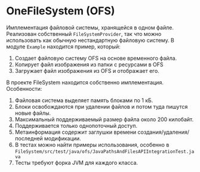 # OneFileSystem (OFS)
Имплементация файловой системы, хранящейся в одном файле. 
Реализован собственный `FileSystemProvider`, так что можно использовать как обычную нестандартную файловую систему.
В модуле `Example` находится пример, который:
1. Создает файловую систему OFS на основе временного файла.
2. Копирует файл изображения из папки с ресурсами в OFS
3. Загружает файл изображения из OFS и отображает его.

В проекте FileSystem находится собственно имплементация. Особенности:
1. Файловая система выделяет память блоками по 1 кБ. 
1. Блоки освобождаются при удалении файлов и потом туда пишутся новые файлы.
1. Максимальный поддерживаемый размер файла около 200 килобайт.
1. Поддерживается только однопоточный доступ.
1. Метаинформация содержит заглушки времени создания/удаления/последней модификации.
1. В тестах можно найти примеры использования, особенно в `FileSystem/src/test/java/ofs/JavaPathsAndFilesAPIIntegrationTest.java`
1. Тесты требуют форка JVM для каждого класса. 


